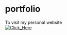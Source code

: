 # portfolio

To visit my personal website \
[![Click_Here](https://img.shields.io/badge/Click-Here-brightgreen?style=plastic)](https://snehitc.github.io/portfolio/)  
